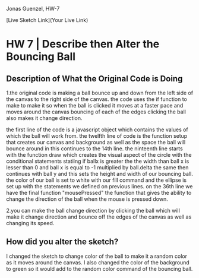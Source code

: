 Jonas Guenzel, HW-7

[Live Sketch Link](Your Live Link)


# HW 7 | Describe then Alter the Bouncing Ball

## Description of What the Original Code is Doing


1.the original code is making a ball bounce up and down from the left side of the canvas to the right side of the canvas. the code uses the if function to make to make it so when the ball is clicked it moves at a faster pace and moves around the canvas bouncing of each of the edges clicking the ball also makes it change direction.

the first line of the code is a javascript object which contains the values of which the ball will work from. the twelfth line of code is the function setup that creates our canvas and background as well as the space the ball will bounce around in this continues to the 14th line. the ninteenth line starts with the function draw which creates the visual aspect of the circle with the conditional statements statiing if ballx is greater the the width than ball x is lesser than 0 and ball x is equal to -1 multiplied by ball.delta the same then continues with ball y and this sets the height and width of our bouncing ball. the color of our ball is set to white with our fill command and the ellipse is set up with the statements we defined on previous lines.
on the 36th line we have the final function "mousePressed" the function that gives the ability to change the direction of the ball when the mouse is pressed down.

2.you can make the ball change direction by clicking the ball which will make it change direction and bounce off the edges of the canvas as well as changing its speed.
<!--
--This is a Comment Block--

Please describe what the original code is doing.

Why is it working the way it is?
What does each line do?
How can you make the ball change direction?

-->


## How did you alter the sketch?
I changed the sketch to change color of the ball to make it a random color as it moves around the canvas. I also changed the color of the background to green so it would add to the random color command of the bouncing ball.
<!--
Please describe how and why you changed the sketch?
-->
